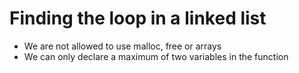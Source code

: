 # Finding the loop in a linked list
 - We are not allowed to use malloc, free or arrays
 - We can only declare a maximum of two variables in the function
